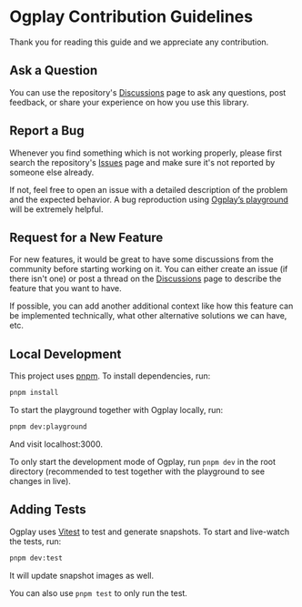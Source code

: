 # Ogplay Contribution Guidelines

Thank you for reading this guide and we appreciate any contribution.

## Ask a Question

You can use the repository's [Discussions](https://github.com/khulnasoft/ogplay/discussions) page to ask any questions, post feedback, or share your experience on how you use this library.

## Report a Bug

Whenever you find something which is not working properly, please first search the repository's [Issues](https://github.com/khulnasoft/ogplay/issues) page and make sure it's not reported by someone else already.

If not, feel free to open an issue with a detailed description of the problem and the expected behavior. A bug reproduction using [Ogplay’s playground](https://ogplay.vercel.app) will be extremely helpful.

## Request for a New Feature

For new features, it would be great to have some discussions from the community before starting working on it. You can either create an issue (if there isn't one) or post a thread on the [Discussions](https://github.com/khulnasoft/ogplay/discussions) page to describe the feature that you want to have.

If possible, you can add another additional context like how this feature can be implemented technically, what other alternative solutions we can have, etc.

## Local Development

This project uses [pnpm](https://pnpm.io). To install dependencies, run:

```bash
pnpm install
```

To start the playground together with Ogplay locally, run:

```bash
pnpm dev:playground
```

And visit localhost:3000.

To only start the development mode of Ogplay, run `pnpm dev` in the root directory (recommended to test together with the playground to see changes in live).

## Adding Tests

Ogplay uses [Vitest](https://vitest.dev) to test and generate snapshots. To start and live-watch the tests, run:

```bash
pnpm dev:test
```

It will update snapshot images as well.

You can also use `pnpm test` to only run the test.
